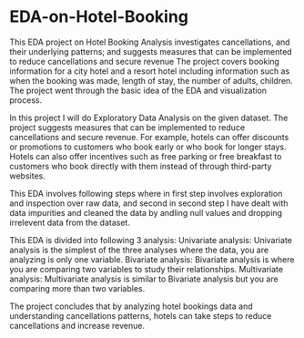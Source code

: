 # EDA-on-Hotel-Booking
This EDA project on Hotel Booking Analysis investigates cancellations, and their underlying patterns; and suggests measures that can be implemented to reduce cancellations and secure revenue
The project covers booking information for a city hotel and a resort hotel including information such as when the booking was made, length of stay, the number of adults, children. The project went through the basic idea of the EDA and visualization process.

In this project I will do Exploratory Data Analysis on the given dataset. The project suggests measures that can be implemented to reduce cancellations and secure revenue. For example, hotels can offer discounts or promotions to customers who book early or who book for longer stays. Hotels can also offer incentives such as free parking or free breakfast to customers who book directly with them instead of through third-party websites.

This EDA involves following steps where in first step involves exploration and inspection over raw data, and second in second step I have dealt with data impurities and cleaned the data by andling null values and dropping irrelevent data from the dataset.

This EDA is divided into following 3 analysis: Univariate analysis: Univariate analysis is the simplest of the three analyses where the data, you are analyzing is only one variable. Bivariate analysis: Bivariate analysis is where you are comparing two variables to study their relationships. Multivariate analysis: Multivariate analysis is similar to Bivariate analysis but you are comparing more than two variables.

The project concludes that by analyzing hotel bookings data and understanding cancellations patterns, hotels can take steps to reduce cancellations and increase revenue.
